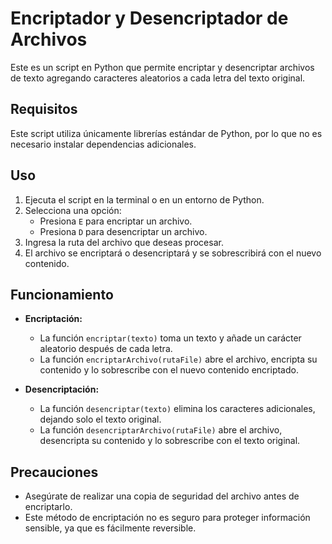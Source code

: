 # Encriptador y Desencriptador de Archivos

Este es un script en Python que permite encriptar y desencriptar archivos de texto agregando caracteres aleatorios a cada letra del texto original.

## Requisitos

Este script utiliza únicamente librerías estándar de Python, por lo que no es necesario instalar dependencias adicionales.

## Uso

1. Ejecuta el script en la terminal o en un entorno de Python.
2. Selecciona una opción:
   - Presiona `E` para encriptar un archivo.
   - Presiona `D` para desencriptar un archivo.
3. Ingresa la ruta del archivo que deseas procesar.
4. El archivo se encriptará o desencriptará y se sobrescribirá con el nuevo contenido.

## Funcionamiento

- **Encriptación:**
  - La función `encriptar(texto)` toma un texto y añade un carácter aleatorio después de cada letra.
  - La función `encriptarArchivo(rutaFile)` abre el archivo, encripta su contenido y lo sobrescribe con el nuevo contenido encriptado.

- **Desencriptación:**
  - La función `desencriptar(texto)` elimina los caracteres adicionales, dejando solo el texto original.
  - La función `desencriptarArchivo(rutaFile)` abre el archivo, desencripta su contenido y lo sobrescribe con el texto original.

## Precauciones

- Asegúrate de realizar una copia de seguridad del archivo antes de encriptarlo.
- Este método de encriptación no es seguro para proteger información sensible, ya que es fácilmente reversible.

